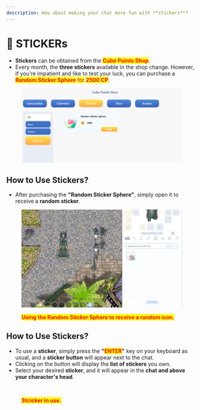 ```yaml
---
description: How about making your chat more fun with **stickers**?
---
```


# 🎨 STICKERs

* **Stickers** can be obtained from the <mark style="color:red;">**Cube Points Shop**</mark>.
* Every month, the **three stickers** available in the shop change. However, if you’re impatient and like to test your luck, you can purchase a <mark style="color:red;">**Random Sticker Sphere**</mark> <mark style="color:red;"></mark><mark style="color:red;">for</mark> <mark style="color:red;"></mark><mark style="color:red;">**2500 CP**</mark>.

<figure><img src="../.gitbook/assets/image (3) (1) (1).png" alt=""><figcaption></figcaption></figure>

## **How to Use Stickers?**

* After purchasing the **"Random Sticker Sphere"**, simply open it to receive a **random sticker**.

<figure><img src="../.gitbook/assets/3142.gif" alt=""><figcaption><p><mark style="color:red;"><strong>Using the Random Sticker Sphere to receive a random icon.</strong></mark></p></figcaption></figure>

## **How to Use Stickers?**

* To use a **sticker**, simply press the **"**<mark style="color:red;">**ENTER**</mark>**"** key on your keyboard as usual, and a **sticker button** will appear next to the chat.
* Clicking on the button will display the **list of stickers** you own.
* Select your desired **sticker**, and it will appear in the **chat and above your character's head**.

<figure><img src="../.gitbook/assets/31425.gif" alt=""><figcaption><p><mark style="color:red;"><strong>Stcicker in use.</strong></mark></p></figcaption></figure>
